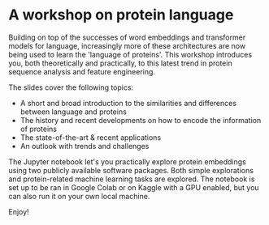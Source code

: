 # A workshop on protein language

Building on top of the successes of word embeddings and transformer models for language, increasingly more of these architectures are now being used to learn the 'language of proteins'. This workshop introduces you, both theoretically and practically, to this latest trend in protein sequence analysis and feature engineering.

The slides cover the following topics:
- A short and broad introduction to the similarities and differences between language and proteins
- The history and recent developments on how to encode the information of proteins
- The state-of-the-art & recent applications
- An outlook with trends and challenges

The Jupyter notebook let's you practically explore protein embeddings using two publicly available software packages. Both simple explorations and protein-related machine learning tasks are explored. The notebook is set up to be ran in Google Colab or on Kaggle with a GPU enabled, but you can also run it on your own local machine.

Enjoy!
